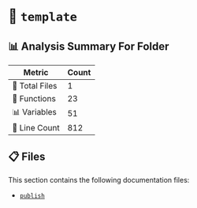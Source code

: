# 📁 `template`

## 📊 Analysis Summary For Folder

| Metric | Count |
|--------|-------|
| 📁 Total Files | 1 |
| 🔧 Functions | 23 |
| 📊 Variables | 51 |
| 🔢 Line Count | 812 |


## 📋 Files

This section contains the following documentation files:

- [`publish`](./publish.md)